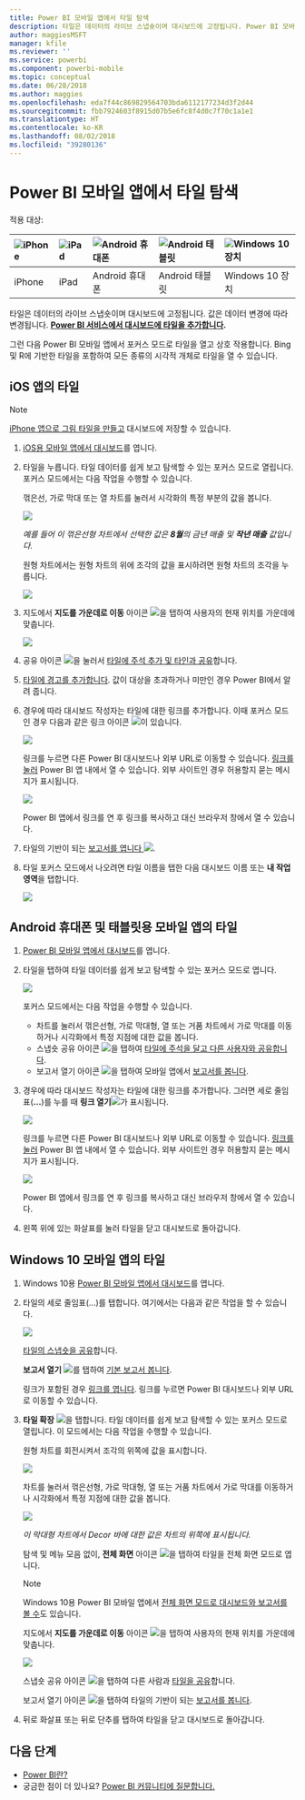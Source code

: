 ```yaml
---
title: Power BI 모바일 앱에서 타일 탐색
description: 타일은 데이터의 라이브 스냅숏이며 대시보드에 고정됩니다. Power BI 모바일 앱에 있는 타일과 상호 작용하는 방법에 대해 알아봅니다.
author: maggiesMSFT
manager: kfile
ms.reviewer: ''
ms.service: powerbi
ms.component: powerbi-mobile
ms.topic: conceptual
ms.date: 06/28/2018
ms.author: maggies
ms.openlocfilehash: eda7f44c869829564703bda6112177234d3f2d44
ms.sourcegitcommit: fbb7924603f8915d07b5e6fc8f4d0c7f70c1a1e1
ms.translationtype: HT
ms.contentlocale: ko-KR
ms.lasthandoff: 08/02/2018
ms.locfileid: "39280136"
---
```

# <a name="explore-tiles-in-the-power-bi-mobile-apps"></a>Power BI 모바일 앱에서 타일 탐색
적용 대상:

| ![iPhone](media/mobile-tiles-in-the-mobile-apps/iphone-logo-50-px.png) | ![iPad](media/mobile-tiles-in-the-mobile-apps/ipad-logo-50-px.png) | ![Android 휴대폰](media/mobile-tiles-in-the-mobile-apps/android-phone-logo-50-px.png) | ![Android 태블릿](media/mobile-tiles-in-the-mobile-apps/android-tablet-logo-50-px.png) | ![Windows 10 장치](media/mobile-tiles-in-the-mobile-apps/win-10-logo-50-px.png) |
|:--- |:--- |:--- |:--- |:--- |
| iPhone |iPad |Android 휴대폰 |Android 태블릿 |Windows 10 장치 |

타일은 데이터의 라이브 스냅숏이며 대시보드에 고정됩니다. 값은 데이터 변경에 따라 변경됩니다. **[Power BI 서비스에서 대시보드에 타일을 추가합니다](service-dashboard-tiles.md).** 

그런 다음 Power BI 모바일 앱에서 포커스 모드로 타일을 열고 상호 작용합니다. Bing 및 R에 기반한 타일을 포함하여 모든 종류의 시각적 개체로 타일을 열 수 있습니다.

## <a name="tiles-in-the-ios-apps"></a>iOS 앱의 타일
> [!NOTE]
> [iPhone 앱으로 그림 타일을 만들고](mobile-iphone-app-get-started.md) 대시보드에 저장할 수 있습니다.
> 
> 

1. [iOS용 모바일 앱에서 대시보드](mobile-apps-view-dashboard.md)를 엽니다.
2. 타일을 누릅니다. 타일 데이터를 쉽게 보고 탐색할 수 있는 포커스 모드로 열립니다. 포커스 모드에서는 다음 작업을 수행할 수 있습니다.
   
   꺾은선, 가로 막대 또는 열 차트를 눌러서 시각화의 특정 부분의 값을 봅니다.
   
    ![](media/mobile-tiles-in-the-mobile-apps/power-bi-iphone-line-tile-values.png)
   
   <em>예를 들어 이 꺾은선형 차트에서 선택한 값은 **8월**의 **금년 매출</em>* 및 **작년 매출** 값입니다.*  
   
   원형 차트에서는 원형 차트의 위에 조각의 값을 표시하려면 원형 차트의 조각을 누릅니다.  
   
   ![](media/mobile-tiles-in-the-mobile-apps/power-bi-ipad-tile-pie.png)
3. 지도에서 **지도를 가운데로 이동** 아이콘 ![](media/mobile-tiles-in-the-mobile-apps/power-bi-center-map-icon.png)을 탭하여 사용자의 현재 위치를 가운데에 맞춥니다.
   
     ![](media/mobile-tiles-in-the-mobile-apps/power-bi-ipad-center-map.png)
4. 공유 아이콘 ![](media/mobile-tiles-in-the-mobile-apps/power-bi-iphone-share-icon.png)을 눌러서 [타일에 주석 추가 및 타인과 공유](mobile-annotate-and-share-a-tile-from-the-mobile-apps.md)합니다.
5. [타일에 경고를 추가합니다](mobile-set-data-alerts-in-the-mobile-apps.md). 값이 대상을 초과하거나 미만인 경우 Power BI에서 알려 줍니다.
6. 경우에 따라 대시보드 작성자는 타일에 대한 링크를 추가합니다. 이때 포커스 모드인 경우 다음과 같은 링크 아이콘 ![](media/mobile-tiles-in-the-mobile-apps/power-bi-iphone-link-icon.png)이 있습니다.
   
    ![](media/mobile-tiles-in-the-mobile-apps/power-bi-iphone-tile-link.png)
   
    링크를 누르면 다른 Power BI 대시보드나 외부 URL로 이동할 수 있습니다. [링크를 눌러](service-dashboard-edit-tile.md#hyperlink) Power BI 앱 내에서 열 수 있습니다. 외부 사이트인 경우 허용할지 묻는 메시지가 표시됩니다.
   
    ![](media/mobile-tiles-in-the-mobile-apps/pbi_andr_openlinkmessage.png)
   
    Power BI 앱에서 링크를 연 후 링크를 복사하고 대신 브라우저 창에서 열 수 있습니다.
7. 타일의 기반이 되는 [보고서를 엽니다 ](mobile-reports-in-the-mobile-apps.md)![](media/mobile-tiles-in-the-mobile-apps/power-bi-ipad-open-report-icon.png).
8. 타일 포커스 모드에서 나오려면 타일 이름을 탭한 다음 대시보드 이름 또는 **내 작업 영역**을 탭합니다.
   
    ![](media/mobile-tiles-in-the-mobile-apps/power-bi-ipad-tile-breadcrumb.png)

## <a name="tiles-in-the-mobile-app-for-android-phones-and-tablets"></a>Android 휴대폰 및 태블릿용 모바일 앱의 타일
1. [Power BI 모바일 앱에서 대시보드](mobile-apps-view-dashboard.md)를 엽니다.
2. 타일을 탭하여 타일 데이터를 쉽게 보고 탐색할 수 있는 포커스 모드로 엽니다.
   
   ![](media/mobile-tiles-in-the-mobile-apps/power-bi-android-tablet-tile.png)
   
    포커스 모드에서는 다음 작업을 수행할 수 있습니다.
   
   * 차트를 눌러서 꺾은선형, 가로 막대형, 열 또는 거품 차트에서 가로 막대를 이동하거나 시각화에서 특정 지점에 대한 값을 봅니다.  
   * 스냅숏 공유 아이콘 ![](media/mobile-tiles-in-the-mobile-apps/pbi_andr_sharesnapicon.png)을 탭하여 [타일에 주석을 달고 다른 사용자와 공유합니다](mobile-annotate-and-share-a-tile-from-the-mobile-apps.md).
   * 보고서 열기 아이콘 ![](media/mobile-tiles-in-the-mobile-apps/power-bi-android-tablet-open-report-icon.png)을 탭하여 모바일 앱에서 [보고서를 봅니다](mobile-reports-in-the-mobile-apps.md).
3. 경우에 따라 대시보드 작성자는 타일에 대한 링크를 추가합니다. 그러면 세로 줄임표(**...**)를 누를 때 **링크 열기**![](media/mobile-tiles-in-the-mobile-apps/power-bi-iphone-link-icon.png)가 표시됩니다.
   
    ![](media/mobile-tiles-in-the-mobile-apps/power-bi-android-tile-link.png)
   
    링크를 누르면 다른 Power BI 대시보드나 외부 URL로 이동할 수 있습니다. [링크를 눌러](service-dashboard-edit-tile.md#hyperlink) Power BI 앱 내에서 열 수 있습니다. 외부 사이트인 경우 허용할지 묻는 메시지가 표시됩니다.
   
    ![](media/mobile-tiles-in-the-mobile-apps/pbi_andr_openlinkmessage.png)
   
    Power BI 앱에서 링크를 연 후 링크를 복사하고 대신 브라우저 창에서 열 수 있습니다.
4. 왼쪽 위에 있는 화살표를 눌러 타일을 닫고 대시보드로 돌아갑니다.

## <a name="tiles-in-the-windows-10-mobile-app"></a>Windows 10 모바일 앱의 타일
1. Windows 10용 [Power BI 모바일 앱에서 대시보드](mobile-apps-view-dashboard.md)를 엽니다.
2. 타일의 세로 줄임표(...)를 탭합니다. 여기에서는 다음과 같은 작업을 할 수 있습니다. 
   
    ![](media/mobile-tiles-in-the-mobile-apps/pbi_win10tileellpslink.png)
   
    [타일의 스냅숏을 공유](mobile-windows-10-phone-app-get-started.md)합니다.
   
    **보고서 열기** ![](media/mobile-tiles-in-the-mobile-apps/power-bi-ipad-open-report-icon.png)를 탭하여 [기본 보고서 봅니다](mobile-reports-in-the-mobile-apps.md).
   
    링크가 포함된 경우 [링크를 엽니다](service-dashboard-edit-tile.md#hyperlink). 링크를 누르면 Power BI 대시보드나 외부 URL로 이동할 수 있습니다.
3. **타일 확장** ![](media/mobile-tiles-in-the-mobile-apps/power-bi-windows-10-focus-mode-icon.png)을 탭합니다. 타일 데이터를 쉽게 보고 탐색할 수 있는 포커스 모드로 열립니다. 이 모드에서는 다음 작업을 수행할 수 있습니다.
   
   원형 차트를 회전시켜서 조각의 위쪽에 값을 표시합니다.  
   
   ![](media/mobile-tiles-in-the-mobile-apps/power-bi-windows-10-pie-focus-mode.png)
   
   차트를 눌러서 꺾은선형, 가로 막대형, 열 또는 거품 차트에서 가로 막대를 이동하거나 시각화에서 특정 지점에 대한 값을 봅니다.  
   
   ![](media/mobile-tiles-in-the-mobile-apps/pbi_win10ph_bartile0316.png)
   
   <em>이 막대형 차트에서 **Decor</em>* 바에 대한 값은 차트의 위쪽에 표시됩니다.*
   
   탐색 및 메뉴 모음 없이, **전체 화면** 아이콘 ![](media/mobile-tiles-in-the-mobile-apps/power-bi-full-screen-icon.png)을 탭하여 타일을 전체 화면 모드로 엽니다.
   
   > [!NOTE]
   > Windows 10용 Power BI 모바일 앱에서 [전체 화면 모드로 대시보드와 보고서를 볼 수](mobile-windows-10-app-presentation-mode.md)도 있습니다.
   > 
   > 
   
   지도에서 **지도를 가운데로 이동** 아이콘 ![](media/mobile-tiles-in-the-mobile-apps/power-bi-center-map-icon.png)을 탭하여 사용자의 현재 위치를 가운데에 맞춥니다.
   
   ![](media/mobile-tiles-in-the-mobile-apps/power-bi-windows-10-center-map.png)
   
   스냅숏 공유 아이콘 ![](media/mobile-tiles-in-the-mobile-apps/pbi_win10ph_shareicon.png)을 탭하여 다른 사람과 [타일을 공유](mobile-windows-10-phone-app-get-started.md)합니다.   
   
   보고서 열기 아이콘 ![](media/mobile-tiles-in-the-mobile-apps/power-bi-ipad-open-report-icon.png)을 탭하여 타일의 기반이 되는 [보고서를 봅니다](mobile-reports-in-the-mobile-apps.md). 
4. 뒤로 화살표 또는 뒤로 단추를 탭하여 타일을 닫고 대시보드로 돌아갑니다.

## <a name="next-steps"></a>다음 단계
* [Power BI란?](power-bi-overview.md)
* 궁금한 점이 더 있나요? [Power BI 커뮤니티에 질문합니다.](http://community.powerbi.com/)

